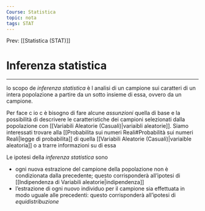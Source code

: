 ```yaml
---
Course: Statistica
topic: nota
tags: STAT
---
```


Prev: [[Statistica (STAT)]]

# Inferenza statistica
---
lo scopo de _inferenza statistica_  è l analisi di un campione sui caratteri di un intera popolazione a partire da un sotto insieme di essa, ovvero da un campione. 

Per face c io c è bisogno di fare alcune _assunzioni_ quella di base e la possibilità di  descrivere  le caratteristiche dei  campioni selezionati dalla popolazione con [[Variabili Aleatorie (Casuali)|variaibli aleatorie]].  Siamo interessati trovare alla [[Probabilita sui numeri Reali#Probabilità sui numeri Reali|legge di probabilita]] di quella [[Variabili Aleatorie (Casuali)|variaible aleatoria]] o a trarre informazioni su di essa


Le ipotesi della _inferenza statistica_ sono 
- ogni nuova estrazione del campione della popolazione non è condizionata dalla precedente; questo corrisponderà all’ipotesi di [[Indipendenza di Variabili aleatorie|indipendenza]] 
-  l’estrazione di ogni nuovo individuo per il campione sia effettuata in modo uguale alle precedenti: questo corrisponderà all’ipotesi di _equidistribuzione_

